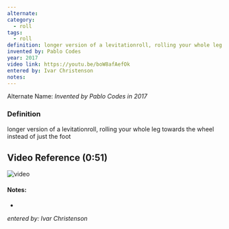 ```yaml
---
alternate: 
category:
  - roll
tags:
  - roll
definition: longer version of a levitationroll, rolling your whole leg towards the wheel instead of just the foot
invented by: Pablo Codes
year: 2017
video link: https://youtu.be/boW8afAefOk
entered by: Ivar Christenson
notes: 
---
```

Alternate Name: 
*Invented by Pablo Codes in 2017*

### Definition
longer version of a levitationroll, rolling your whole leg towards the wheel instead of just the foot

## Video Reference (0:51)
![video](https://youtu.be/boW8afAefOk)

#### Notes:
- 
*entered by: Ivar Christenson*
